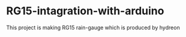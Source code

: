 # RG15-intagration-with-arduino
This project is making RG15 rain-gauge which is produced by hydreon
